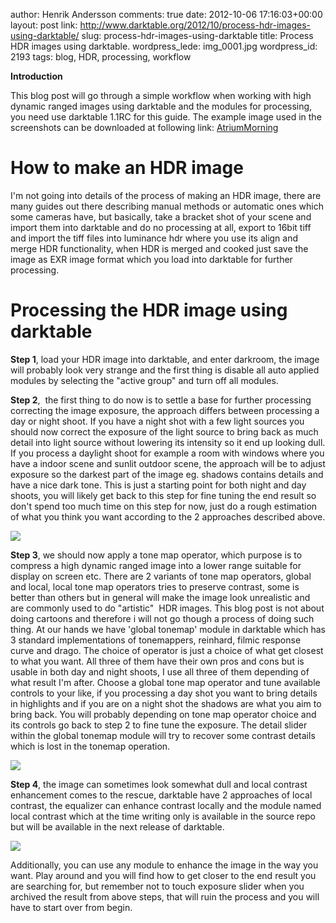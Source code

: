 author: Henrik Andersson
comments: true
date: 2012-10-06 17:16:03+00:00
layout: post
link: http://www.darktable.org/2012/10/process-hdr-images-using-darktable/
slug: process-hdr-images-using-darktable
title: Process HDR images using darktable.
wordpress_lede: img_0001.jpg
wordpress_id: 2193
tags: blog, HDR, processing, workflow

**Introduction**

This blog post will go through a simple workflow when working with high dynamic ranged images using darktable and the modules for processing, you need use darktable 1.1RC for this guide. The example image used in the screenshots can be downloaded at following link: [AtriumMorning](http://www.mpi-inf.mpg.de/resources/hdr/img_hdr/AtriumMorning.exr)


# **How to make an HDR image**


I'm not going into details of the process of making an HDR image, there are many guides out there describing manual methods or automatic ones which some cameras have, but basically, take a bracket shot of your scene and import them into darktable and do no processing at all, export to 16bit tiff and import the tiff files into luminance hdr where you use its align and merge HDR functionality, when HDR is merged and cooked just save the image as EXR image format which you load into darktable for further processing.


# **Processing the HDR image using darktable**


**Step 1**, load your HDR image into darktable, and enter darkroom, the image will probably look very strange and the first thing is disable all auto applied modules by selecting the "active group" and turn off all modules.



**Step 2**,  the first thing to do now is to settle a base for further processing correcting the image exposure, the approach differs between processing a day or night shoot. If you have a night shot with a few light sources you should now correct the exposure of the light source to bring back as much detail into light source without lowering its intensity so it end up looking dull. If you process a daylight shoot for example a room with windows where you have a indoor scene and sunlit outdoor scene, the approach will be to adjust exposure so the darkest part of the image eg. shadows contains details and have a nice dark tone. This is just a starting point for both night and day shoots, you will likely get back to this step for fine tuning the end result so don't spend too much time on this step for now, just do a rough estimation of what you think you want according to the 2 approaches described above.

[![](http://www.darktable.org/wp-content/uploads/2012/10/exposure-494x486.jpg)](https://www.darktable.org/wp-content/uploads/2012/10/exposure.jpg)



**Step 3**, we should now apply a tone map operator, which purpose is to compress a high dynamic ranged image into a lower range suitable for display on screen etc. There are 2 variants of tone map operators, global and local, local tone map operators tries to preserve contrast, some is better than others but in general will make the image look unrealistic and are commonly used to do "artistic"  HDR images. This blog post is not about doing cartoons and therefore i will not go though a process of doing such thing. At our hands we have 'global tonemap' module in darktable which has 3 standard implementations of tonemappers, reinhard, filmic response curve and drago. The choice of operator is just a choice of what get closest to what you want. All three of them have their own pros and cons but is usable in both day and night shoots, I use all three of them depending of what result I'm after. Choose a global tone map operator and tune available controls to your like, if you processing a day shot you want to bring details in highlights and if you are on a night shot the shadows are what you aim to bring back. You will probably depending on tone map operator choice and its controls go back to step 2 to fine tune the exposure. The detail slider within the global tonemap module will try to recover some contrast details which is lost in the tonemap operation.

[![](http://www.darktable.org/wp-content/uploads/2012/10/tonemap-494x486.jpg)](https://www.darktable.org/wp-content/uploads/2012/10/tonemap.jpg)



**Step 4**, the image can sometimes look somewhat dull and local contrast enhancement comes to the rescue, darktable have 2 approaches of local contrast, the equalizer can enhance contrast locally and the module named local contrast which at the time writing only is available in the source repo but will be available in the next release of darktable.

[![](http://www.darktable.org/wp-content/uploads/2012/10/localcontrast-494x486.jpg)](https://www.darktable.org/wp-content/uploads/2012/10/localcontrast.jpg)



Additionally, you can use any module to enhance the image in the way you want. Play around and you will find how to get closer to the end result you are searching for, but remember not to touch exposure slider when you archived the result from above steps, that will ruin the process and you will have to start over from begin.
